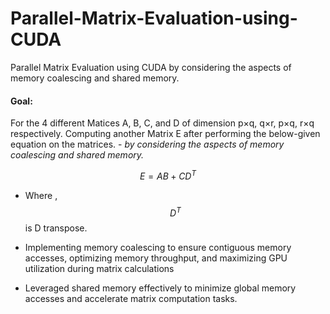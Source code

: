 # Parallel-Matrix-Evaluation-using-CUDA
Parallel Matrix Evaluation using CUDA by considering the aspects of memory coalescing and shared memory.


#### Goal:
For the 4 different Matices A, B, C, and D of dimension p×q, q×r, p×q, r×q respectively. Computing another Matrix E after performing the below-given equation on the matrices. - *by considering the aspects of memory coalescing and shared memory.*


$$
E = AB + CD^T
$$

- Where , $$D^T$$ is D transpose.
* Implementing memory coalescing to ensure contiguous memory accesses, optimizing memory throughput, and maximizing
GPU utilization during matrix calculations

* Leveraged shared memory effectively to minimize global memory accesses and accelerate matrix computation tasks.
